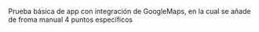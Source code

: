 Prueba básica de app con integración de GoogleMaps, en la cual se añade de froma manual 4 puntos específicos